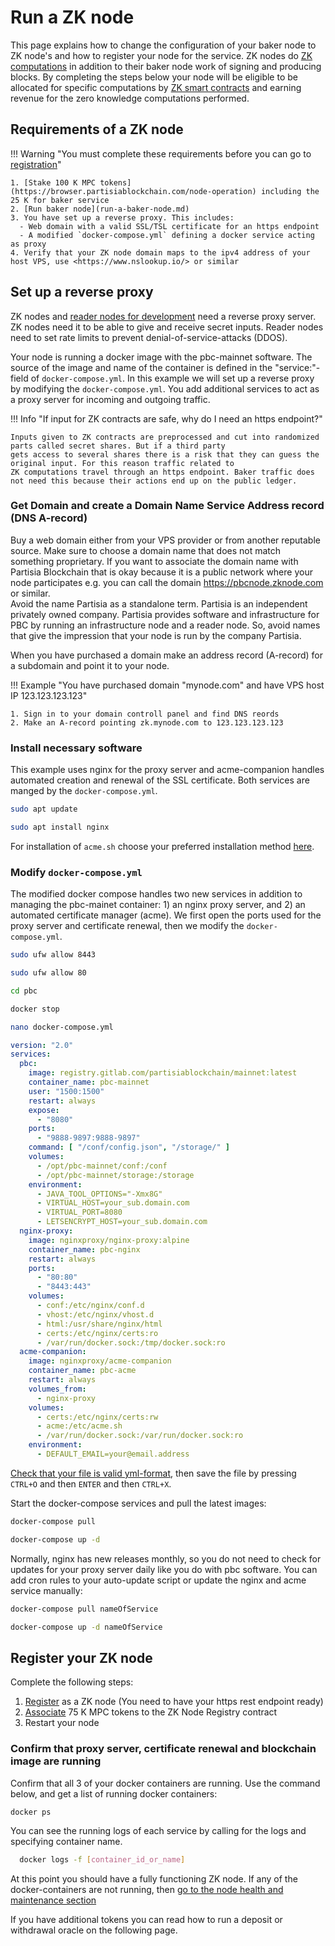 # Run a ZK node

This page explains how to change the configuration of your baker node to ZK node's and how to register your node for the
service. ZK nodes do [ZK computations](../pbc-fundamentals/dictionary.md#mpc) in addition to their baker node work of
signing and producing blocks. By completing the steps below your node will be eligible to be allocated for specific
computations by [ZK smart contracts](../smart-contracts/zk-smart-contracts/zk-smart-contracts.md) and earning revenue
for the zero knowledge computations performed.

## Requirements of a ZK node

!!! Warning "You must complete these requirements before you can go to [registration](run-a-zk-node.md#register-your-zk-node)"

    1. [Stake 100 K MPC tokens](https://browser.partisiablockchain.com/node-operation) including the 25 K for baker service    
    2. [Run baker node](run-a-baker-node.md)
    3. You have set up a reverse proxy. This includes:
      - Web domain with a valid SSL/TSL certificate for an https endpoint
      - A modified `docker-compose.yml` defining a docker service acting as proxy  
    4. Verify that your ZK node domain maps to the ipv4 address of your host VPS, use <https://www.nslookup.io/> or similar

## Set up a reverse proxy

ZK nodes and [reader nodes for development](run-a-reader-node.md#final-step) need a reverse proxy server. ZK nodes need
it to be able to give and receive secret inputs. Reader nodes need to set rate limits to prevent
denial-of-service-attacks (DDOS).

Your node is running a docker image with the pbc-mainnet software. The source of the image and name of the container is
defined in the "service:"-field of  `docker-compose.yml`. In this example we will set up a reverse proxy by modifying
the `docker-compose.yml`. You add additional services to act as a proxy server for incoming and outgoing traffic.

!!! Info "If input for ZK contracts are safe, why do I need an https endpoint?"

    Inputs given to ZK contracts are preprocessed and cut into randomized parts called secret shares. But if a third party
    gets access to several shares there is a risk that they can guess the original input. For this reason traffic related to
    ZK computations travel through an https endpoint. Baker traffic does not need this because their actions end up on the public ledger.

### Get Domain and create a Domain Name Service Address record (DNS A-record)

Buy a web domain either from your VPS provider or from another reputable source. Make sure to choose a domain name that
does not match something proprietary.
If you want to associate the domain name with Partisia Blockchain
that is okay because it is a public network where your node participates e.g. you can call the domain https://pbcnode.zknode.com or similar.    
Avoid the name Partisia as a standalone term. Partisia is an independent privately owned company. Partisia provides software and infrastructure for PBC by running an
infrastructure node and a reader node. So, avoid names that give the impression that your node is run by the company
Partisia.

When you have purchased a domain make an address record (A-record) for a subdomain and point it to your node.

!!! Example "You have purchased domain "mynode.com" and have VPS host IP 123.123.123.123"

    1. Sign in to your domain controll panel and find DNS reords
    2. Make an A-record pointing zk.mynode.com to 123.123.123.123

### Install necessary software

This example uses nginx for the proxy server and acme-companion handles automated creation and renewal of the SSL
certificate. Both services are manged by the `docker-compose.yml`.

```BASH
sudo apt update
```

```BASH
sudo apt install nginx
```

For installation of `acme.sh` choose your preferred installation
method [here](https://github.com/acmesh-official/acme.sh?tab=readme-ov-file#1-how-to-install).

### Modify `docker-compose.yml`

The modified docker compose handles two new services in addition to managing the pbc-mainet container: 1) an nginx proxy
server, and 2) an automated certificate manager (acme). We first open the ports used for the proxy server and
certificate renewal, then we modify the `docker-compose.yml`.

```BASH
sudo ufw allow 8443
```

```BASH
sudo ufw allow 80
```

```BASH
cd pbc
```

```BASH
docker stop
```

```BASH
nano docker-compose.yml
```

```yaml
version: "2.0"
services:
  pbc:
    image: registry.gitlab.com/partisiablockchain/mainnet:latest
    container_name: pbc-mainnet
    user: "1500:1500"
    restart: always
    expose:
      - "8080"
    ports:
      - "9888-9897:9888-9897"
    command: [ "/conf/config.json", "/storage/" ]
    volumes:
      - /opt/pbc-mainnet/conf:/conf
      - /opt/pbc-mainnet/storage:/storage
    environment:
      - JAVA_TOOL_OPTIONS="-Xmx8G"
      - VIRTUAL_HOST=your_sub.domain.com
      - VIRTUAL_PORT=8080
      - LETSENCRYPT_HOST=your_sub.domain.com
  nginx-proxy:
    image: nginxproxy/nginx-proxy:alpine
    container_name: pbc-nginx
    restart: always
    ports:
      - "80:80"
      - "8443:443"
    volumes:
      - conf:/etc/nginx/conf.d
      - vhost:/etc/nginx/vhost.d
      - html:/usr/share/nginx/html
      - certs:/etc/nginx/certs:ro
      - /var/run/docker.sock:/tmp/docker.sock:ro
  acme-companion:
    image: nginxproxy/acme-companion
    container_name: pbc-acme
    restart: always
    volumes_from:
      - nginx-proxy
    volumes:
      - certs:/etc/nginx/certs:rw
      - acme:/etc/acme.sh
      - /var/run/docker.sock:/var/run/docker.sock:ro
    environment:
      - DEFAULT_EMAIL=your@email.address
```

[Check that your file is valid yml-format](https://www.yamllint.com/), then save the file by pressing `CTRL+O` and
then `ENTER` and then `CTRL+X`.

Start the docker-compose services and pull the latest images:

```BASH
docker-compose pull
```

```BASH
docker-compose up -d
```

Normally, nginx has new releases monthly, so you do not need to check for updates for your proxy server daily like you
do with pbc software. You can add cron rules to your auto-update script or update the nginx and acme service manually:

```BASH
docker-compose pull nameOfService
```

```BASH
docker-compose up -d nameOfService
```

## Register your ZK node

Complete the following steps:

1. [Register](https://browser.partisiablockchain.com/contracts/01a2020bb33ef9e0323c7a3210d5cb7fd492aa0d65/registerAsZkNode)
   as a ZK node (You need to have your https rest endpoint ready)   
2. [Associate](https://browser.partisiablockchain.com/contracts/01a2020bb33ef9e0323c7a3210d5cb7fd492aa0d65/associateTokens)
   75 K MPC tokens to the ZK Node Registry contract   
3. Restart your node

### Confirm that proxy server, certificate renewal and blockchain image are running

Confirm that all 3 of your docker containers are running. Use the command below, and get a list of running docker
containers:

```BASH
docker ps
```

You can see the running logs of each service by calling for the logs and specifying container name.

```BASH
  docker logs -f [container_id_or_name]
```

At this point you should have a fully functioning ZK node. If any of the docker-containers are not running,
then [go to the node health and maintenance section](node-health-and-maintenance.md)

If you have additional tokens you can read how to run a deposit or withdrawal oracle on the following page.    
